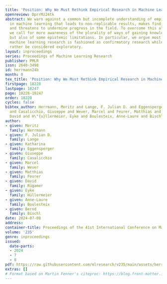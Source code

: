 ```yaml
---
title: 'Position: Why We Must Rethink Empirical Research in Machine Learning'
openreview: DprrMz24tk
abstract: We warn against a common but incomplete understanding of empirical research
  in machine learning that leads to non-replicable results, makes findings unreliable,
  and threatens to undermine progress in the field. To overcome this alarming situation,
  we call for more awareness of the plurality of ways of gaining knowledge experimentally
  but also of some epistemic limitations. In particular, we argue most current empirical
  machine learning research is fashioned as confirmatory research while it should
  rather be considered exploratory.
layout: inproceedings
series: Proceedings of Machine Learning Research
publisher: PMLR
issn: 2640-3498
id: herrmann24b
month: 0
tex_title: 'Position: Why We Must Rethink Empirical Research in Machine Learning'
firstpage: 18228
lastpage: 18247
page: 18228-18247
order: 18228
cycles: false
bibtex_author: Herrmann, Moritz and Lange, F. Julian D. and Eggensperger, Katharina
  and Casalicchio, Giuseppe and Wever, Marcel and Feurer, Matthias and R\"{u}gamer,
  David and H\"{u}llermeier, Eyke and Boulesteix, Anne-Laure and Bischl, Bernd
author:
- given: Moritz
  family: Herrmann
- given: F. Julian D.
  family: Lange
- given: Katharina
  family: Eggensperger
- given: Giuseppe
  family: Casalicchio
- given: Marcel
  family: Wever
- given: Matthias
  family: Feurer
- given: David
  family: Rügamer
- given: Eyke
  family: Hüllermeier
- given: Anne-Laure
  family: Boulesteix
- given: Bernd
  family: Bischl
date: 2024-07-08
address:
container-title: Proceedings of the 41st International Conference on Machine Learning
volume: '235'
genre: inproceedings
issued:
  date-parts:
  - 2024
  - 7
  - 8
pdf: https://raw.githubusercontent.com/mlresearch/v235/main/assets/herrmann24b/herrmann24b.pdf
extras: []
# Format based on Martin Fenner's citeproc: https://blog.front-matter.io/posts/citeproc-yaml-for-bibliographies/
---
```


